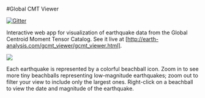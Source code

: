 #Global CMT Viewer

[![Gitter](https://badges.gitter.im/cossatot/gcmt_viewer.svg)](https://gitter.im/cossatot/gcmt_viewer?utm_source=badge&utm_medium=badge&utm_campaign=pr-badge&utm_content=badge)

Interactive web app for visualization of earthquake data from the Global Centroid Moment Tensor Catalog. See it live at [http://earth-analysis.com/gcmt_viewer/gcmt_viewer.html].

![](demo.gif)

Each earthquake is represented by a colorful beachball icon. Zoom in to see more tiny beachballs representing low-magnitude earthquakes; zoom out to filter your view to include only the largest ones. Right-click on a beachball to view the date and magnitude of the earthquake.